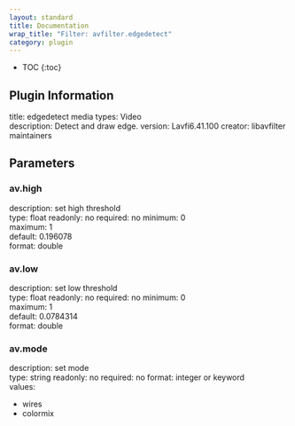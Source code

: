 ```yaml
---
layout: standard
title: Documentation
wrap_title: "Filter: avfilter.edgedetect"
category: plugin
---
```

* TOC
{:toc}

## Plugin Information

title: edgedetect
media types:
Video  
description: Detect and draw edge.
version: Lavfi6.41.100
creator: libavfilter maintainers

## Parameters

### av.high

description:
set high threshold  
type: float
readonly: no
required: no
minimum: 0  
maximum: 1  
default: 0.196078  
format: double  

### av.low

description:
set low threshold  
type: float
readonly: no
required: no
minimum: 0  
maximum: 1  
default: 0.0784314  
format: double  

### av.mode

description:
set mode  
type: string
readonly: no
required: no
format: integer or keyword  
values:
* wires
* colormix

